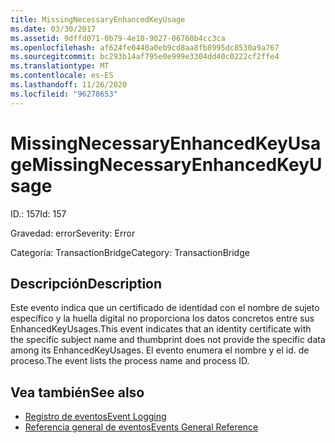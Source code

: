 ```yaml
---
title: MissingNecessaryEnhancedKeyUsage
ms.date: 03/30/2017
ms.assetid: 9dffd071-0b79-4e10-9027-06760b4cc3ca
ms.openlocfilehash: af624fe0440a0eb9cd8aa8fb8995dc8530a9a767
ms.sourcegitcommit: bc293b14af795e0e999e3304dd40c0222cf2ffe4
ms.translationtype: MT
ms.contentlocale: es-ES
ms.lasthandoff: 11/26/2020
ms.locfileid: "96278653"
---
```

# <a name="missingnecessaryenhancedkeyusage"></a><span data-ttu-id="47044-102">MissingNecessaryEnhancedKeyUsage</span><span class="sxs-lookup"><span data-stu-id="47044-102">MissingNecessaryEnhancedKeyUsage</span></span>

<span data-ttu-id="47044-103">ID.: 157</span><span class="sxs-lookup"><span data-stu-id="47044-103">Id: 157</span></span>  
  
 <span data-ttu-id="47044-104">Gravedad: error</span><span class="sxs-lookup"><span data-stu-id="47044-104">Severity: Error</span></span>  
  
 <span data-ttu-id="47044-105">Categoría: TransactionBridge</span><span class="sxs-lookup"><span data-stu-id="47044-105">Category: TransactionBridge</span></span>  
  
## <a name="description"></a><span data-ttu-id="47044-106">Descripción</span><span class="sxs-lookup"><span data-stu-id="47044-106">Description</span></span>  

 <span data-ttu-id="47044-107">Este evento indica que un certificado de identidad con el nombre de sujeto específico y la huella digital no proporciona los datos concretos entre sus EnhancedKeyUsages.</span><span class="sxs-lookup"><span data-stu-id="47044-107">This event indicates that an identity certificate with the specific subject name and thumbprint does not provide the specific data among its EnhancedKeyUsages.</span></span> <span data-ttu-id="47044-108">El evento enumera el nombre y el id. de proceso.</span><span class="sxs-lookup"><span data-stu-id="47044-108">The event lists the process name and process ID.</span></span>  
  
## <a name="see-also"></a><span data-ttu-id="47044-109">Vea también</span><span class="sxs-lookup"><span data-stu-id="47044-109">See also</span></span>

- [<span data-ttu-id="47044-110">Registro de eventos</span><span class="sxs-lookup"><span data-stu-id="47044-110">Event Logging</span></span>](index.md)
- [<span data-ttu-id="47044-111">Referencia general de eventos</span><span class="sxs-lookup"><span data-stu-id="47044-111">Events General Reference</span></span>](events-general-reference.md)
